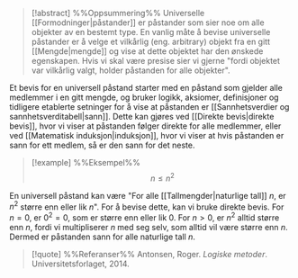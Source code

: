 
> [!abstract] %%Oppsummering%%
Universelle [[Formodninger|påstander]] er påstander som sier noe om alle objekter av en bestemt type. En vanlig måte å bevise universelle påstander er å velge et vilkårlig (eng. arbitrary) objekt fra en gitt [[Mengde|mengde]] og vise at dette objektet har den ønskede egenskapen. Hvis vi skal være presise sier vi gjerne "fordi objektet var vilkårlig valgt, holder påstanden for alle objekter". 

Et bevis for en universell påstand starter med en påstand som gjelder alle medlemmer i en gitt mengde, og bruker logikk, aksiomer, definisjoner og tidligere etablerte setninger for å vise at påstanden er [[Sannhetsverdier og sannhetsverditabell|sann]]. Dette kan gjøres ved [[Direkte bevis|direkte bevis]], hvor vi viser at påstanden følger direkte for alle medlemmer, eller ved [[Matematisk induksjon|induksjon]], hvor vi viser at hvis påstanden er sann for ett medlem, så er den sann for det neste.


> [!example] %%Eksempel%%
$$n\leq n^{2}$$

En universell påstand kan være "For alle [[Tallmengder|naturlige tall]] $n$, er $n^{2}$ større enn eller lik $n$". For å bevise dette, kan vi bruke direkte bevis. For $n=0$, er $0^{2} = 0$, som er større enn eller lik $0$. For $n>0$, er $n^{2}$ alltid større enn $n$, fordi vi multipliserer $n$ med seg selv, som alltid vil være større enn $n$. Dermed er påstanden sann for alle naturlige tall $n$.


> [!quote] %%Referanser%%
Antonsen, Roger. *Logiske metoder*. Universitetsforlaget, 2014. 